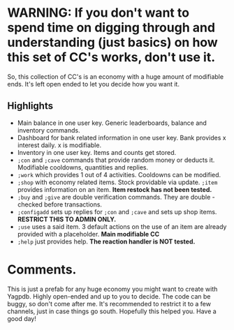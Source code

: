 # WARNING: If you don't want to spend time on digging through and understanding (just basics) on how this set of CC's works, don't use it.
So, this collection of CC's is an economy with a huge amount of modifiable ends. It's left open ended to let you decide how you want it.
## Highlights
- Main balance in one user key. Generic leaderboards, balance and inventory commands.
- Dashboard for bank related information in one user key. Bank provides x interest daily. x is modifiable.
- Inventory in one user key. Items and counts get stored.
- `;con` and `;cave` commands that provide random money or deducts it. Modifiable cooldowns, quantities and replies.
- `;work` which provides 1 out of 4 activities. Cooldowns can be modified.
- `;shop` with economy related items. Stock providable via update. `;item` provides information on an item. __Item restock has not been tested.__
- `;buy` and `;give` are double verification commands. They are double - checked before transactions.
- `;configadd` sets up replies for `;con` and `;cave` and sets up shop items. __RESTRICT THIS TO ADMIN ONLY.__
- `;use` uses a said item. 3 default actions on the use of an item are already provided with a placeholder. __Main modifiable CC__
- `;help` just provides help. __The reaction handler is NOT tested.__
# Comments.
This is just a prefab for any huge economy you might want to create with Yagpdb. Highly open-ended and up to you to decide. The code can be buggy, so don't come after me. It's recommended to restrict it to a few channels, just in case things go south.
Hopefully this helped you. 
Have a good day!
